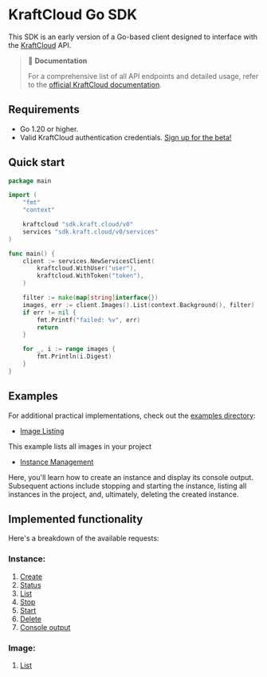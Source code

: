 # KraftCloud Go SDK

This SDK is an early version of a Go-based client designed to interface with the [KraftCloud](https://kraft.cloud) API.

> 📖 **Documentation**
>
> For a comprehensive list of all API endpoints and detailed usage, refer to the [official KraftCloud documentation](https://docs.kraft.cloud/).

## Requirements

- Go 1.20 or higher.
- Valid KraftCloud authentication credentials. [Sign up for the beta!](https://kraft.cloud)

## Quick start

```go
package main

import (
	"fmt"
	"context"

	kraftcloud "sdk.kraft.cloud/v0"
	services "sdk.kraft.cloud/v0/services"
)

func main() {
	client := services.NewServicesClient(
		kraftcloud.WithUser("user"),
		kraftcloud.WithToken("token"),
	)

	filter := make(map[string]interface{})
	images, err := client.Images().List(context.Background(), filter)
	if err != nil {
		fmt.Printf("failed: %v", err)
		return
	}

	for _, i := range images {
		fmt.Println(i.Digest)
	}
}

```

## Examples

For additional practical implementations, check out the [examples directory](/examples):

- [Image Listing](/examples/image/list.go)

This example lists all images in your project

- [Instance Management](/examples/instance/instance.go)

Here, you'll learn how to create an instance and display its console output. Subsequent actions include stopping and starting the instance, listing all instances in the project, and, ultimately, deleting the created instance.


## Implemented functionality

Here's a breakdown of the available requests:

### Instance:
1. [Create](https://docs.kraft.cloud/002-rest-api-v1-instances.html#create)
2. [Status](https://docs.kraft.cloud/002-rest-api-v1-instances.html#status)
3. [List](https://docs.kraft.cloud/002-rest-api-v1-instances.html#list)
4. [Stop](https://docs.kraft.cloud/002-rest-api-v1-instances.html#stop)
5. [Start](https://docs.kraft.cloud/002-rest-api-v1-instances.html#start)
6. [Delete](https://docs.kraft.cloud/002-rest-api-v1-instances.html#delete)
7. [Console output](https://docs.kraft.cloud/002-rest-api-v1-instances.html#console)

### Image:
1. [List](https://docs.kraft.cloud/004-rest-api-v1-images.html#list)

